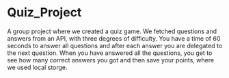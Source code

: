 # Quiz_Project

A group project where we created a quiz game. We fetched questions and answers from an API, with three degrees of difficulty. You have a time of 60 seconds to answer all questions and after each answer you are delegated to the next question. When you have answered all the questions, you get to see how many correct answers you got and then save your points, where we used local storge.


